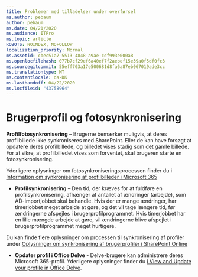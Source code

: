 ```yaml
---
title: Problemer med tilladelser under overførsel
ms.author: pebaum
author: pebaum
ms.date: 04/21/2020
ms.audience: ITPro
ms.topic: article
ROBOTS: NOINDEX, NOFOLLOW
localization_priority: Normal
ms.assetid: cbec51a7-5513-4848-a9ae-cdf993e000a8
ms.openlocfilehash: 077b7cf29ef6a40ef7f2aebef15e39a0f5df0fc3
ms.sourcegitcommit: 55eff703a17e500681d8fa6a87eb067019ade3cc
ms.translationtype: MT
ms.contentlocale: da-DK
ms.lasthandoff: 04/22/2020
ms.locfileid: "43758964"
---
```

# <a name="user-profile-and-photo-synchronization"></a>Brugerprofil og fotosynkronisering

 **Profilfotosynkronisering** – Brugerne bemærker muligvis, at deres profilbillede ikke synkroniseres med SharePoint. Eller de kan have forsøgt at opdatere deres profilbillede, og billedet vises stadig som det gamle billede. For at sikre, at profilbilledet vises som forventet, skal brugeren starte en fotosynkronisering. 
  
Yderligere oplysninger om fotosynkroniseringsprocessen finder du i [Information om synkronisering af profilbilleder i Microsoft 365](https://go.microsoft.com/fwlink/?linkid=2022634)
  
- **Profilsynkronisering** – Den tid, der kræves for at fuldføre en profilsynkronisering, afhænger af antallet af ændringer (arbejde), som AD-importjobbet skal behandle. Hvis der er mange ændringer, har timerjobbet meget arbejde at gøre, og det vil tage længere tid, før ændringerne afspejles i brugerprofilprogrammet. Hvis timerjobbet har en lille mængde arbejde at gøre, vil ændringerne blive afspejlet i brugerprofilprogrammet meget hurtigere. 
  
Du kan finde flere oplysninger om processen til synkronisering af profiler under [Oplysninger om synkronisering af brugerprofiler i SharePoint Online](https://go.microsoft.com/fwlink/?linkid=2022639)
    
- **Opdater profil i Office Delve** - Delve-brugere kan administrere deres Microsoft 365-profil. Yderligere oplysninger finder du [i View and Update your profile in Office Delve](https://support.office.com/article/View-and-update-your-profile-in-Office-Delve-4e84343b-eedf-45a1-aeb9-8627ccca14ba).
    

